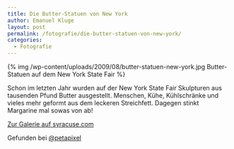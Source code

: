 ```yaml
---
title: Die Butter-Statuen von New York
author: Emanuel Kluge
layout: post
permalink: /fotografie/die-butter-statuen-von-new-york/
categories:
  - Fotografie
---
```


{% img /wp-content/uploads/2009/08/butter-statuen-new-york.jpg Butter-Statuen auf dem New York State Fair %}

Schon im letzten Jahr wurden auf der New York State Fair Skulpturen aus tausenden Pfund Butter ausgestellt. Menschen, Kühe, Kühlschränke und vieles mehr geformt aus dem leckeren Streichfett. Dagegen stinkt Margarine mal sowas von ab!

[Zur Galerie auf syracuse.com][gallery]

Gefunden bei [@petapixel][petapixel]

[gallery]: http://photos.syracuse.com/gallery/4456/New%20York%20State%20Fair%20butter%20sculptures%20over%20the%20years
[petapixel]: http://twitter.com/petapixel/status/3659073905
